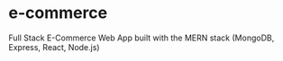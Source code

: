 # e-commerce
Full Stack E-Commerce Web App built with the MERN stack (MongoDB, Express, React, Node.js)
